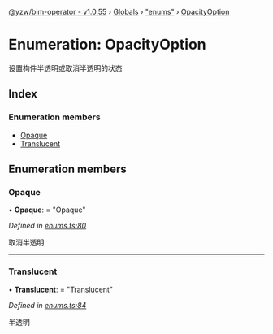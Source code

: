 [@yzw/bim-operator - v1.0.55](../README.md) › [Globals](../globals.md) › ["enums"](../modules/_enums_.md) › [OpacityOption](_enums_.opacityoption.md)

# Enumeration: OpacityOption

设置构件半透明或取消半透明的状态

## Index

### Enumeration members

* [Opaque](_enums_.opacityoption.md#opaque)
* [Translucent](_enums_.opacityoption.md#translucent)

## Enumeration members

###  Opaque

• **Opaque**: = "Opaque"

*Defined in [enums.ts:80](https://github.com/youkaisteve/bim-operator/blob/fa1479c/src/enums.ts#L80)*

取消半透明

___

###  Translucent

• **Translucent**: = "Translucent"

*Defined in [enums.ts:84](https://github.com/youkaisteve/bim-operator/blob/fa1479c/src/enums.ts#L84)*

半透明
